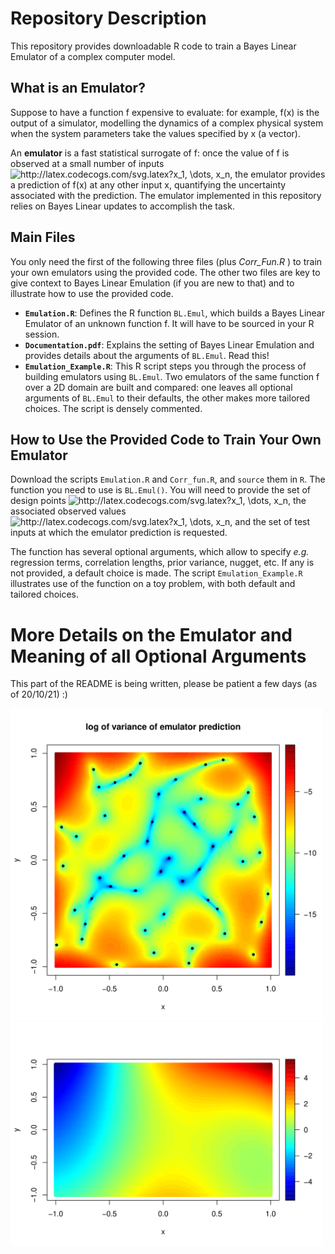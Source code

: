 # Repository Description
This repository provides downloadable R code to train a Bayes Linear Emulator of a complex computer model.

## What is an Emulator?
Suppose to have a function f expensive to evaluate: for example, f(x) is the output of 
a simulator, modelling the dynamics of a complex physical system when the system parameters take the values specified by x (a vector). 

An **emulator** is a fast statistical surrogate of f: once the value of f is observed at a small number of inputs
<img src="http://latex.codecogs.com/svg.latex?x_1,&space;\dots,&space;x_n" title="http://latex.codecogs.com/svg.latex?x_1, \dots, x_n" />,
the emulator provides a prediction of f(x) at any other input x, quantifying the uncertainty associated with the prediction. 
The emulator implemented in this repository relies on Bayes Linear updates to accomplish the task.

## Main Files
You only need the first of the following three files (plus _Corr_Fun.R_ ) to train your own emulators using the provided code. The other two files are key to give context to Bayes Linear Emulation (if you are new to that) and to illustrate how to use the provided code.
* **`Emulation.R`**: Defines the R function `BL.Emul`, which builds a Bayes Linear Emulator of an unknown function f. It will have to be sourced in your R session.
* **`Documentation.pdf`**: Explains the setting of Bayes Linear Emulation and provides details about the arguments of `BL.Emul`. Read this!
* **`Emulation_Example.R`**: This R script steps you through the process of building emulators using `BL.Emul`. Two emulators of the same function f over a 2D domain are built and compared: one leaves all optional arguments of `BL.Emul` to their defaults, the other makes more tailored choices. The script is densely commented.

## How to Use the Provided Code to Train Your Own Emulator
Download the scripts `Emulation.R` and `Corr_fun.R`, and `source` them in `R`. The function you need to use is `BL.Emul()`. 
You will need to provide the set of design points
<img src="http://latex.codecogs.com/svg.latex?x_1,&space;\dots,&space;x_n" title="http://latex.codecogs.com/svg.latex?x_1, \dots, x_n" />,
the associated observed values 
<img src="http://latex.codecogs.com/svg.latex?f(x_1),&space;\dots,&space;f(x_n)" title="http://latex.codecogs.com/svg.latex?x_1, \dots, x_n" />,
and the set of test inputs at which the emulator prediction is requested.

The function has several optional arguments, which allow to specify *e.g.* regression terms, correlation lengths, prior variance, nugget, etc. If any is not provided, a default choice is made. The script `Emulation_Example.R` illustrates use of the function on a toy problem, with both default and tailored choices.

# More Details on the Emulator and Meaning of all Optional Arguments
<!--
An overview of the role of each optional argument is provided inside 
-->
This part of the README is being written, please be patient a few days (as of 20/10/21) :)

<img width="500" src="https://github.com/dario-domi/Bayes-Linear-Emulation/blob/main/Pictures/Emul_Var.png">
<img width="500" src="https://github.com/dario-domi/Bayes-Linear-Emulation/blob/main/Pictures/Function_f.png">


<!--
## Computational Note
but outperforms a "more natural" nested-loop structure by orders of magnitude. The  
# A bit more detail
-->
